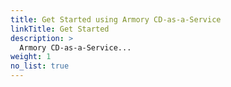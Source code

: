 ```yaml
---
title: Get Started using Armory CD-as-a-Service
linkTitle: Get Started
description: >
  Armory CD-as-a-Service...
weight: 1
no_list: true
---
```

